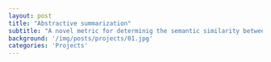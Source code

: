 ```yaml
---
layout: post
title: "Abstractive summarization"
subtitle: "A novel metric for determinig the semantic similarity between sentences."
background: '/img/posts/projects/01.jpg'
categories: 'Projects'
---
```


